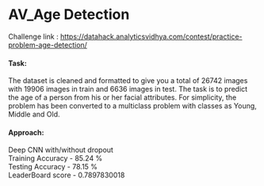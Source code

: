 # AV_Age Detection
Challenge link : [https://datahack.analyticsvidhya.com/contest/practice-problem-age-detection/
](https://datahack.analyticsvidhya.com/contest/practice-problem-age-detection/
) 

#### Task:
The dataset is cleaned and formatted to give you a total of 26742 images with 19906 images in train and 6636 images in test.
The task is to predict the age of a person from his or her facial attributes. For simplicity, the problem has been converted to a multiclass problem with classes as Young, Middle and Old.

#### Approach:
Deep CNN with/without dropout  
Training Accuracy - 85.24 %  
Testing Accuracy  - 78.15 %  
LeaderBoard score - 0.7897830018
